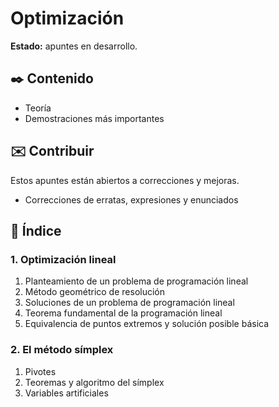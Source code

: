 # Optimización

**Estado:** apuntes en desarrollo.

## ✒️ Contenido

-   Teoría
-   Demostraciones más importantes

## ✉️ Contribuir

Estos apuntes están abiertos a correcciones y mejoras.

-   Correcciones de erratas, expresiones y enunciados

## 📖 Índice

### 1. Optimización lineal

1. Planteamiento de un problema de programación lineal
2. Método geométrico de resolución
3. Soluciones de un problema de programación lineal
4. Teorema fundamental de la programación lineal
5. Equivalencia de puntos extremos y solución posible básica

### 2. El método símplex

1. Pivotes
2. Teoremas y algoritmo del símplex
3. Variables artificiales
